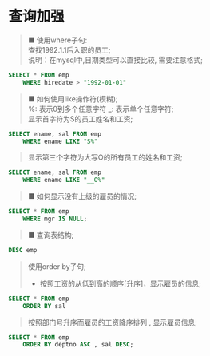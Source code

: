 # 查询加强

> ■ 使用where子句:  <br>
> 查找1992.1.1后入职的员工;  <br>
> 说明：在mysql中,日期类型可以直接比较, 需要注意格式;  <br>
```sql
SELECT * FROM emp
	WHERE hiredate > "1992-01-01"
``` 

> ■ 如何使用like操作符(模糊);  <br>
> %: 表示0到多个任意字符 _: 表示单个任意字符;  <br>
> 显示首字符为S的员工姓名和工资;  <br>
```sql
SELECT ename, sal FROM emp
	WHERE ename LIKE "S%"
```

> 显示第三个字符为大写O的所有员工的姓名和工资;  <br>
```sql
SELECT ename, sal FROM emp
	WHERE ename LIKE "__O%"
```


> ■ 如何显示没有上级的雇员的情况;  <br>
```sql
SELECT * FROM emp
	WHERE mgr IS NULL;
```

> ■ 查询表结构;  <br>
```sql
DESC emp 
```

> 使用order by子句;  <br>
> - 按照工资的从低到高的顺序[升序]，显示雇员的信息;  <br>
```sql
SELECT * FROM emp
	ORDER BY sal 
```

> 按照部门号升序而雇员的工资降序排列 , 显示雇员信息;  <br>
```sql
SELECT * FROM emp
	ORDER BY deptno ASC , sal DESC;
```


